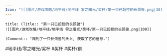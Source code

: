 ```yaml
---
Icon: "![[图片/游戏攻略/地平线/地平线 零之曙光/奖杯/第一只已超控的长颈兽.png|30]]"
---
```

```ad-common-bronze-trophy
title: (Title:: "第一只已超控的长颈兽")
![[图片/游戏攻略/地平线/地平线 零之曙光/奖杯/第一只已超控的长颈兽.png|100]]

(Comment:: "爬到了一只长颈兽的头上, 获取了它的信息.")
```

#地平线/零之曙光/奖杯 #奖杯 #奖杯/铜
